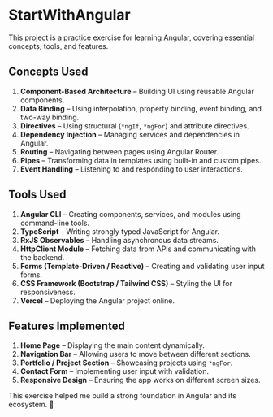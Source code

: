 # StartWithAngular

This project is a practice exercise for learning Angular, covering essential concepts, tools, and features.

## Concepts Used
1. **Component-Based Architecture** – Building UI using reusable Angular components.
2. **Data Binding** – Using interpolation, property binding, event binding, and two-way binding.
3. **Directives** – Using structural (`*ngIf`, `*ngFor`) and attribute directives.
4. **Dependency Injection** – Managing services and dependencies in Angular.
5. **Routing** – Navigating between pages using Angular Router.
6. **Pipes** – Transforming data in templates using built-in and custom pipes.
7. **Event Handling** – Listening to and responding to user interactions.

## Tools Used
1. **Angular CLI** – Creating components, services, and modules using command-line tools.
2. **TypeScript** – Writing strongly typed JavaScript for Angular.
3. **RxJS Observables** – Handling asynchronous data streams.
4. **HttpClient Module** – Fetching data from APIs and communicating with the backend.
5. **Forms (Template-Driven / Reactive)** – Creating and validating user input forms.
6. **CSS Framework (Bootstrap / Tailwind CSS)** – Styling the UI for responsiveness.
7. **Vercel** – Deploying the Angular project online.

## Features Implemented
1. **Home Page** – Displaying the main content dynamically.
2. **Navigation Bar** – Allowing users to move between different sections.
3. **Portfolio / Project Section** – Showcasing projects using `*ngFor`.
4. **Contact Form** – Implementing user input with validation.
5. **Responsive Design** – Ensuring the app works on different screen sizes.

This exercise helped me build a strong foundation in Angular and its ecosystem. 🚀
